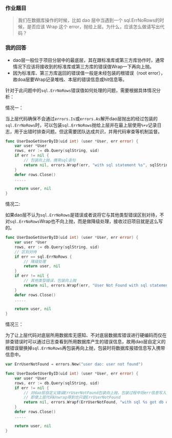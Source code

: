 ### 作业题目

>我们在数据库操作的时候，比如 dao 层中当遇到一个 sql.ErrNoRows的时候，是否应该 Wrap 这个 error，抛给上层。为什么，应该怎么做请写出代码？

### 我的回答

- dao层一般位于项目分层中的最底层，其在跟标准库或第三方库协作时，通常情况下应该将接收到的标准库或第三方库的错误值Wrap一下再向上抛。
- 因为标准库、第三方库返回的错误值一般是未经包装的根错误（root error），故doa层要Wrap记录堆栈、本层的错误信息或hit信息等。

针对于此问题中的`sql.ErrNoRows`错误值如何处理的问题，需要根据具体情况分析：

情况一：

当上层代码确保不会通过`errors.Is`或`errors.As`解开dao层抛出的经过包装的`sql.ErrNoRows`时，可以包装`sql.ErrNoRows`抛给上层并在最上层使用`%+v`记录日志，用于出错时排查问题。但这需要团队达成共识，并用代码审查等机制监督。

```go
func UserDaoGetUserByID(uid int) (user *User, err error) {
    var user *User
    rows, err := db.Query(sqlString, uid)
	if err != nil {
        // 包装向上抛，携带sql语句
        return nil, errors.Wrapf(err, "with sql statement %s", sqlString)
	}
    defer rows.Close()
    .....

    return user, nil
}
```
情况二:

如果dao层不认为`sql.ErrNoRows`是错误或者说将它与其他类型错误区别对待，不对`sql.ErrNoRows`Wrap也不向上抛，而是做降级处理，接收过旧项目就是这么写的。

```go
func UserDaoGetUserByID(uid int) (user *User, err error) {
    var user *User
    rows, err := db.Query(sqlString, uid)
    // 区别对待
    if err == sql.ErrNoRows {
        // 降级处理
        return user, nil
    }
	if err != nil {
        // 其他类型错误，包装向上抛
		return nil, errors.Wrapf(err, "User Not Found with sql statement %s", sqlString)
	}
    defer rows.Close()
    .....

    return user, nil
}
```

情况三：

为了让上层代码对底层所用数据库无感知、不对底层数据库错误进行硬编码而仅在排查错误时可以通过日志查看到所用数据库产生的错误信息，故用dao层自定义的根错误替换掉`sql.ErrNoRows`再包装再向上抛，包装时将数据库报错信息写入携带信息中。

```go
var ErrUserNotFound = errors.New("user dao: user not found")

func UserDaoGetUserByID(uid int) (user *User, err error) {
    var user *User
    rows, err := db.Query(sqlString, uid)
	if err != nil {
        // 对dao层自定义错误ErrUserNotFound包装向上抛，包装过程中将err信息写入附带信息里
        // 即使上层代码Unwrap得到也只是ErrUserNotFound
	    return nil, errors.Wrapf(ErrUserNotFound, "with sql %s got db error %s", sqlString, err)
	}
    defer rows.Close()
    .....

    return user, nil
}
```




